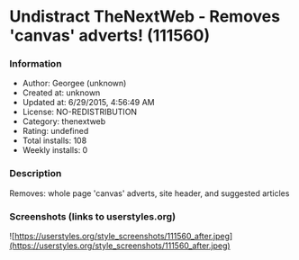 # Undistract TheNextWeb - Removes 'canvas' adverts! (111560)

### Information
- Author: Georgee (unknown)
- Created at: unknown
- Updated at: 6/29/2015, 4:56:49 AM
- License: NO-REDISTRIBUTION
- Category: thenextweb
- Rating: undefined
- Total installs: 108
- Weekly installs: 0


### Description
Removes: whole page 'canvas' adverts, site header, and suggested articles


### Screenshots (links to userstyles.org)
![https://userstyles.org/style_screenshots/111560_after.jpeg](https://userstyles.org/style_screenshots/111560_after.jpeg)


